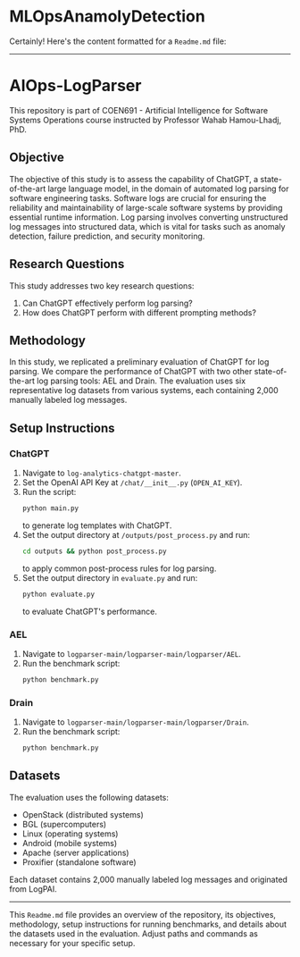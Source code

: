 # MLOpsAnamolyDetection

Certainly! Here's the content formatted for a `Readme.md` file:

---

# AIOps-LogParser

This repository is part of COEN691 - Artificial Intelligence for Software Systems Operations course instructed by Professor Wahab Hamou-Lhadj, PhD.

## Objective

The objective of this study is to assess the capability of ChatGPT, a state-of-the-art large language model, in the domain of automated log parsing for software engineering tasks. Software logs are crucial for ensuring the reliability and maintainability of large-scale software systems by providing essential runtime information. Log parsing involves converting unstructured log messages into structured data, which is vital for tasks such as anomaly detection, failure prediction, and security monitoring.

## Research Questions

This study addresses two key research questions:

1. Can ChatGPT effectively perform log parsing?
2. How does ChatGPT perform with different prompting methods?

## Methodology

In this study, we replicated a preliminary evaluation of ChatGPT for log parsing. We compare the performance of ChatGPT with two other state-of-the-art log parsing tools: AEL and Drain. The evaluation uses six representative log datasets from various systems, each containing 2,000 manually labeled log messages.

## Setup Instructions

### ChatGPT

1. Navigate to `log-analytics-chatgpt-master`.
2. Set the OpenAI API Key at `/chat/__init__.py` (`OPEN_AI_KEY`).
3. Run the script:
   ```bash
   python main.py
   ```
   to generate log templates with ChatGPT.
4. Set the output directory at `/outputs/post_process.py` and run:
   ```bash
   cd outputs && python post_process.py
   ```
   to apply common post-process rules for log parsing.
5. Set the output directory in `evaluate.py` and run:
   ```bash
   python evaluate.py
   ```
   to evaluate ChatGPT's performance.

### AEL

1. Navigate to `logparser-main/logparser-main/logparser/AEL`.
2. Run the benchmark script:
   ```bash
   python benchmark.py
   ```

### Drain

1. Navigate to `logparser-main/logparser-main/logparser/Drain`.
2. Run the benchmark script:
   ```bash
   python benchmark.py
   ```

## Datasets

The evaluation uses the following datasets:

- OpenStack (distributed systems)
- BGL (supercomputers)
- Linux (operating systems)
- Android (mobile systems)
- Apache (server applications)
- Proxifier (standalone software)

Each dataset contains 2,000 manually labeled log messages and originated from LogPAI.

---

This `Readme.md` file provides an overview of the repository, its objectives, methodology, setup instructions for running benchmarks, and details about the datasets used in the evaluation. Adjust paths and commands as necessary for your specific setup.
